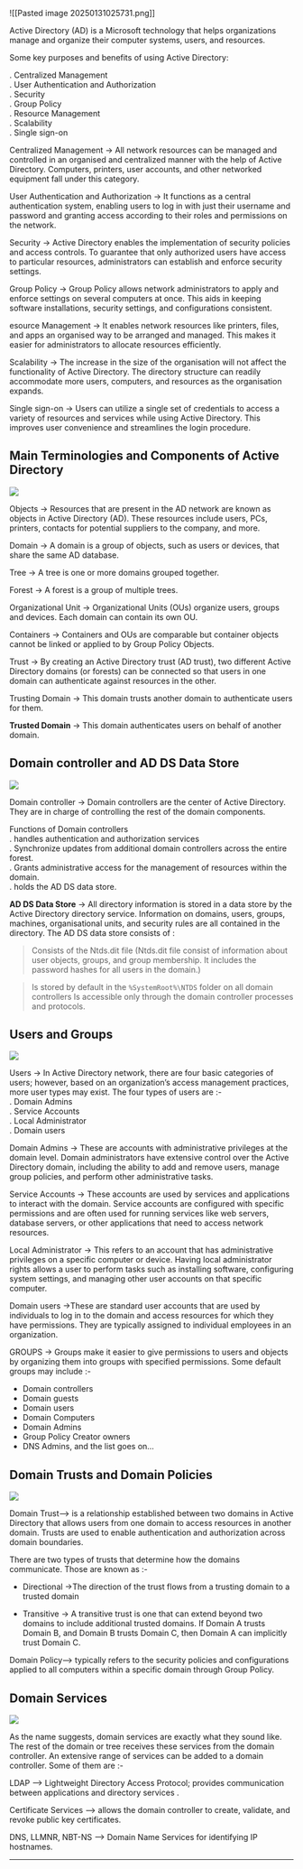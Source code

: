 

![[Pasted image 20250131025731.png]]



Active Directory (AD) is a Microsoft technology that helps organizations manage and organize their computer systems, users, and resources.

Some key purposes and benefits of using Active Directory:

. Centralized Management  
. User Authentication and Authorization  
. Security  
. Group Policy  
. Resource Management  
. Scalability  
. Single sign-on


Centralized Management → All network resources can be managed and controlled in an organised and centralized manner with the help of Active Directory. Computers, printers, user accounts, and other networked equipment fall under this category.

User Authentication and Authorization → It functions as a central authentication system, enabling users to log in with just their username and password and granting access according to their roles and permissions on the network.

Security → Active Directory enables the implementation of security policies and access controls. To guarantee that only authorized users have access to particular resources, administrators can establish and enforce security settings.

Group Policy → Group Policy allows network administrators to apply and enforce settings on several computers at once. This aids in keeping software installations, security settings, and configurations consistent.

esource Management → It enables network resources like printers, files, and apps an organised way to be arranged and managed. This makes it easier for administrators to allocate resources efficiently.

Scalability → The increase in the size of the organisation will not affect the functionality of Active Directory. The directory structure can readily accommodate more users, computers, and resources as the organisation expands.

Single sign-on → Users can utilize a single set of credentials to access a variety of resources and services while using Active Directory. This improves user convenience and streamlines the login procedure.


## Main Terminologies and Components of Active Directory

![](https://miro.medium.com/v2/resize:fit:630/1*D14eqFKjGa_3SmmadYCMOA.png)


Objects → Resources that are present in the AD network are known as objects in Active Directory (AD). These resources include users, PCs, printers, contacts for potential suppliers to the company, and more.

Domain → A domain is a group of objects, such as users or devices, that share the same AD database.

Tree → A tree is one or more domains grouped together.

Forest → A forest is a group of multiple trees.

Organizational Unit → Organizational Units (OUs) organize users, groups and devices. Each domain can contain its own OU.

Containers → Containers and OUs are comparable but container objects cannot be linked or applied to by Group Policy Objects.

Trust → By creating an Active Directory trust (AD trust), two different Active Directory domains (or forests) can be connected so that users in one domain can authenticate against resources in the other.

Trusting Domain → This domain trusts another domain to authenticate users for them.

**Trusted Domain** → This domain authenticates users on behalf of another domain.



## Domain controller and AD DS Data Store

![](https://miro.medium.com/v2/resize:fit:700/1*SYn1oKJTnsCdFR4v9AMZhw.png)



Domain controller → Domain controllers are the center of Active Directory. They are in charge of controlling the rest of the domain components.

Functions of Domain controllers  
. handles authentication and authorization services  
. Synchronize updates from additional domain controllers across the entire forest.  
. Grants administrative access for the management of resources within the domain.  
. holds the AD DS data store.

**AD DS Data Store** → All directory information is stored in a data store by the Active Directory directory service. Information on domains, users, groups, machines, organisational units, and security rules are all contained in the directory. The AD DS data store consists of :

>Consists of the Ntds.dit file (Ntds.dit file consist of information about user objects, groups, and group membership. It includes the password hashes for all users in the domain.)


>Is stored by default in the `%SystemRoot%\NTDS` folder on all domain controllers
>Is accessible only through the domain controller processes and protocols.


## Users and Groups

![](https://miro.medium.com/v2/resize:fit:360/1*Bb_SyNnSEMf5sUjflCSINw.jpeg)


Users → In Active Directory network, there are four basic categories of users; however, based on an organization’s access management practices, more user types may exist. The four types of users are :-  
. Domain Admins  
. Service Accounts  
. Local Administrator  
. Domain users

Domain Admins → These are accounts with administrative privileges at the domain level. Domain administrators have extensive control over the Active Directory domain, including the ability to add and remove users, manage group policies, and perform other administrative tasks.

Service Accounts → These accounts are used by services and applications to interact with the domain. Service accounts are configured with specific permissions and are often used for running services like web servers, database servers, or other applications that need to access network resources.

Local Administrator → This refers to an account that has administrative privileges on a specific computer or device. Having local administrator rights allows a user to perform tasks such as installing software, configuring system settings, and managing other user accounts on that specific computer.

Domain users →These are standard user accounts that are used by individuals to log in to the domain and access resources for which they have permissions. They are typically assigned to individual employees in an organization.

GROUPS → Groups make it easier to give permissions to users and objects by organizing them into groups with specified permissions. Some default groups may include :-  
- Domain controllers  
- Domain guests  
- Domain users  
- Domain Computers  
- Domain Admins  
- Group Policy Creator owners  
- DNS Admins, and the list goes on…



## Domain Trusts and Domain Policies


![](https://miro.medium.com/v2/resize:fit:700/1*R3YdlCxMgG3HLCBifquanQ.png)


Domain Trust—> is a relationship established between two domains in Active Directory that allows users from one domain to access resources in another domain. Trusts are used to enable authentication and authorization across domain boundaries.

There are two types of trusts that determine how the domains communicate. Those are known as :-

- Directional →The direction of the trust flows from a trusting domain to a trusted domain

- Transitive → A transitive trust is one that can extend beyond two domains to include additional trusted domains. If Domain A trusts Domain B, and Domain B trusts Domain C, then Domain A can implicitly trust Domain C.

Domain Policy—> typically refers to the security policies and configurations applied to all computers within a specific domain through Group Policy.


## Domain Services

![](https://miro.medium.com/v2/resize:fit:502/1*G2vsK_Uju1QV3iLexywkcg.png)


As the name suggests, domain services are exactly what they sound like. The rest of the domain or tree receives these services from the domain controller. An extensive range of services can be added to a domain controller. Some of them are :-

 LDAP —> Lightweight Directory Access Protocol; provides communication between applications and directory services .

Certificate Services —> allows the domain controller to create, validate, and revoke public key certificates.

DNS, LLMNR, NBT-NS —> Domain Name Services for identifying IP hostnames.


----
